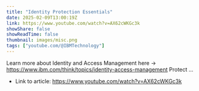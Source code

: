 ```yaml
---
title: "Identity Protection Essentials"
date: 2025-02-09T13:00:19Z
link: https://www.youtube.com/watch?v=AX62cWKGc3k
showShare: false
showReadTime: false
thumbnail: images/misc.png
tags: ["youtube.com/@IBMTechnology"]
---
```

Learn more about Identity and Access Management here → https://www.ibm.com/think/topics/identity-access-management Protect ...

- Link to article: https://www.youtube.com/watch?v=AX62cWKGc3k